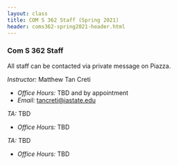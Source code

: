```yaml
---
layout: class
title: COM S 362 Staff (Spring 2021)
header: coms362-spring2021-header.html
---
```


### Com S 362 Staff

All staff can be contacted via private message on Piazza.

_Instructor:_ Matthew Tan Creti

* _Office Hours:_ TBD and by appointment
* _Email:_ tancreti@iastate.edu

_TA:_ TBD

* _Office Hours:_ TBD

_TA:_ TBD

* _Office Hours:_ TBD

